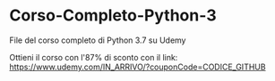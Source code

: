 # Corso-Completo-Python-3
File del corso completo di Python 3.7 su Udemy

Ottieni il corso con l'87% di sconto con il link: 
https://www.udemy.com/IN_ARRIVO/?couponCode=CODICE_GITHUB
